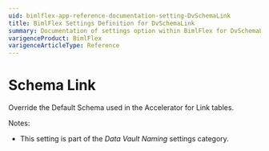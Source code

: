 ```yaml
---
uid: bimlflex-app-reference-documentation-setting-DvSchemaLink
title: BimlFlex Settings Definition for DvSchemaLink
summary: Documentation of settings option within BimlFlex for DvSchemaLink
varigenceProduct: BimlFlex
varigenceArticleType: Reference
---
```


# Schema Link

Override the Default Schema used in the Accelerator for Link tables.

Notes:

* This setting is part of the *Data Vault Naming* settings category.

